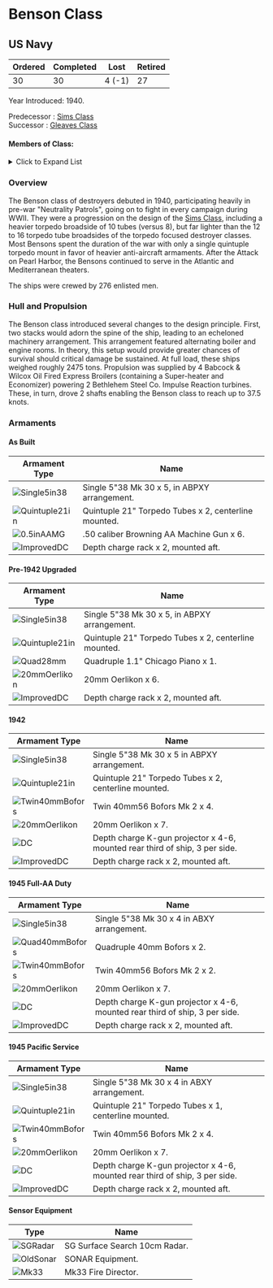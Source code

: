 # Benson Class
## US Navy

Ordered | Completed | Lost | Retired
 ------ | ------ | ------ | ------ 
30 | 30 | 4 (-1) | 27 <br/>
 
Year Introduced: 1940. <br/>
 
Predecessor : [Sims Class](/History/USN/SimsClass.md) <br/>
Successor : [Gleaves Class](/History/USN/GleavesClass.md) <br/>

#### Members of Class: <br/>

<details>
	<summary>Click to Expand List</summary>

Icon | Name | Hull Number | Present
| ------ | ------ | ------ |  ------ |
![Benson](/Icons/Ship/EagleUnion/Benson.png) | Benson | DD-421 | Yes <br/>
![UnknownDD](/Icons/Ship/UnknownDD.png) | Mayo | DD-422 | No <br/>
![UnknownDD](/Icons/Ship/UnknownDD.png) | Madison | DD-425 | No <br/>
![UnknownDD](/Icons/Ship/UnknownDD.png) | Lansdale | DD-426 | No <br/>
![UnknownDD](/Icons/Ship/UnknownDD.png) | Hilary P. Jones | DD-427 | No <br/>
![Laffey](/Icons/Ship/EagleUnion/Laffey.png) | Laffey | DD-459 | Yes <br/>
![UnknownDD](/Icons/Ship/UnknownDD.png) | Woodworth | DD-460 | No <br/>
![UnknownDD](/Icons/Ship/UnknownDD.png) | Farenholt | DD-491 | No <br/>
![Bailey](/Icons/Ship/EagleUnion/Bailey.png) | Bailey | DD-492 | Yes <br/>
![UnknownDD](/Icons/Ship/UnknownDD.png) | Bancroft | DD-598 | No <br/>
![UnknownDD](/Icons/Ship/UnknownDD.png) | Barton | DD-599 | No <br/>
![UnknownDD](/Icons/Ship/UnknownDD.png) | Boyle | DD-600 | No <br/>
![UnknownDD](/Icons/Ship/UnknownDD.png) | Champlin | DD-601 | No <br/>
![UnknownDD](/Icons/Ship/UnknownDD.png) | Meade | DD-602 | No <br/>
![UnknownDD](/Icons/Ship/UnknownDD.png) | Murphy | DD-603 | No <br/>
![UnknownDD](/Icons/Ship/UnknownDD.png) | Parker | DD-604 | No <br/>
![UnknownDD](/Icons/Ship/UnknownDD.png) | Caldwell | DD-605 | No <br/>
![UnknownDD](/Icons/Ship/UnknownDD.png) | Coghian | DD-606 | No <br/>
![UnknownDD](/Icons/Ship/UnknownDD.png) | Frazier | DD-607 | No <br/>
![UnknownDD](/Icons/Ship/UnknownDD.png) | Gansenvoort | DD-608 | No <br/>
![UnknownDD](/Icons/Ship/UnknownDD.png) | Gillespie | DD-609 | No <br/>
![Hobby](/Icons/Ship/EagleUnion/Hobby.png) | Hobby | DD-610 | Yes <br/>
![Kalk](/Icons/Ship/EagleUnion/Kalk.png)| Kalk | DD-611 | Yes <br/>
![UnknownDD](/Icons/Ship/UnknownDD.png) | Kendrick | DD-612 | No <br/>
![UnknownDD](/Icons/Ship/UnknownDD.png) | Laub | DD-613 | No <br/>
![UnknownDD](/Icons/Ship/UnknownDD.png) | MacKenzie | DD-614 | No <br/>
![UnknownDD](/Icons/Ship/UnknownDD.png) | McLanahan | DD-615 | No <br/>
![UnknownDD](/Icons/Ship/UnknownDD.png) | Nields | DD-616 | No <br/>
![UnknownDD](/Icons/Ship/UnknownDD.png) | Ordronaux | DD-617 | No <br/>

</details>

### Overview

The Benson class of destroyers debuted in 1940, participating heavily in pre-war "Neutrality Patrols", going on to fight in every campaign during WWII. They were a progression on the design of the [Sims Class](/History/USN/SimsClass.md), including a heavier torpedo broadside of 10 tubes (versus 8), but far lighter than the 12 to 16 torpedo tube broadsides of the torpedo focused destroyer classes. Most Bensons spent the duration of the war with only a single quintuple torpedo mount in favor of heavier anti-aircraft armaments. After the Attack on Pearl Harbor, the Bensons continued to serve in the Atlantic and Mediterranean theaters.

The ships were crewed by 276 enlisted men. <br/>

### Hull and Propulsion

The Benson class introduced several changes to the design principle. First, two stacks would adorn the spine of the ship, leading to an echeloned machinery arrangement. This arrangement featured alternating boiler and engine rooms. In theory, this setup would provide greater chances of survival should critical damage be sustained. At full load, these ships weighed roughly 2475 tons. Propulsion was supplied by 4 Babcock & Wilcox Oil Fired Express Broilers (containing a Super-heater and Economizer) powering 2 Bethlehem Steel Co. Impulse Reaction turbines. These, in turn, drove 2 shafts enabling the Benson class to reach up to 37.5 knots.

### Armaments

#### As Built

Armament Type | Name |
 ------ | ------ |
![Single5in38](/Icons/Equipment/Guns/DD/5in38.png) | Single 5"38 Mk 30 x 5, in ABPXY arrangement.
![Quintuple21in](/Icons/Equipment/Torpedo/Surface/21inQuintupleUSN.png) | Quintuple 21" Torpedo Tubes x 2, centerline mounted.
![0.5inAAMG](/Icons/Equipment/AA/0.5inAAMG.png) | .50 caliber Browning AA Machine Gun x 6.
![ImprovedDC](/Icons/Equipment/Auxiliary/ImprovedDepthCharge.png) | Depth charge rack x 2, mounted aft. <br/>

#### Pre-1942 Upgraded

Armament Type | Name |
 ------ | ------ |
![Single5in38](/Icons/Equipment/Guns/DD/5in38.png) | Single 5"38 Mk 30 x 5, in ABPXY arrangement.
![Quintuple21in](/Icons/Equipment/Torpedo/Surface/21inQuintupleUSN.png) | Quintuple 21" Torpedo Tubes x 2, centerline mounted.
![Quad28mm](/Icons/Equipment/AA/Quad1in.png) | Quadruple 1.1" Chicago Piano x 1.
![20mmOerlikon](/Icons/Equipment/AA/20mmOerlikon.png) | 20mm Oerlikon x 6.
![ImprovedDC](/Icons/Equipment/Auxiliary/ImprovedDepthCharge.png) | Depth charge rack x 2, mounted aft. <br/>

#### 1942

Armament Type | Name |
 ------ | ------ |
![Single5in38](/Icons/Equipment/Guns/DD/5in38.png) | Single 5"38 Mk 30 x 5 in ABPXY arrangement.
![Quintuple21in](/Icons/Equipment/Torpedo/Surface/21inQuintupleUSN.png) | Quintuple 21" Torpedo Tubes x 2, centerline mounted.
![Twin40mmBofors](/Icons/Equipment/AA/Twin40mmUSN.png) | Twin 40mm56 Bofors Mk 2 x 4.
![20mmOerlikon](/Icons/Equipment/AA/20mmOerlikon.png) | 20mm Oerlikon x 7.
![DC](/Icons/Equipment/Auxiliary/DepthCharge.png) | Depth charge K-gun projector x 4-6, mounted rear third of ship, 3 per side.
![ImprovedDC](/Icons/Equipment/Auxiliary/ImprovedDepthCharge.png) | Depth charge rack x 2, mounted aft. <br/>

#### 1945 Full-AA Duty

Armament Type | Name |
 ------ | ------ |
![Single5in38](/Icons/Equipment/Guns/DD/5in38.png) | Single 5"38 Mk 30 x 4 in ABXY arrangement.
![Quad40mmBofors](/Icons/Equipment/AA/Quad40mmUSN.png) | Quadruple 40mm Bofors x 2.
![Twin40mmBofors](/Icons/Equipment/AA/Twin40mmUSN.png) | Twin 40mm56 Bofors Mk 2 x 2.
![20mmOerlikon](/Icons/Equipment/AA/20mmOerlikon.png) | 20mm Oerlikon x 7.
![DC](/Icons/Equipment/Auxiliary/DepthCharge.png) | Depth charge K-gun projector x 4-6, mounted rear third of ship, 3 per side.
![ImprovedDC](/Icons/Equipment/Auxiliary/ImprovedDepthCharge.png) | Depth charge rack x 2, mounted aft. <br/>

#### 1945 Pacific Service

Armament Type | Name |
 ------ | ------ |
![Single5in38](/Icons/Equipment/Guns/DD/5in38.png) | Single 5"38 Mk 30 x 4 in ABXY arrangement.
![Quintuple21in](/Icons/Equipment/Torpedo/Surface/21inQuintupleUSN.png) | Quintuple 21" Torpedo Tubes x 1, centerline mounted.
![Twin40mmBofors](/Icons/Equipment/AA/Twin40mmUSN.png) | Twin 40mm56 Bofors Mk 2 x 4.
![20mmOerlikon](/Icons/Equipment/AA/20mmOerlikon.png) | 20mm Oerlikon x 7.
![DC](/Icons/Equipment/Auxiliary/DepthCharge.png) | Depth charge K-gun projector x 4-6, mounted rear third of ship, 3 per side.
![ImprovedDC](/Icons/Equipment/Auxiliary/ImprovedDepthCharge.png) | Depth charge rack x 2, mounted aft. <br/>

#### Sensor Equipment

Type | Name |
 ------ | ------ |
![SGRadar](/Icons/Equipment/Auxiliary/SGRadar.png) | SG Surface Search 10cm Radar. <br/>
![OldSonar](/Icons/Equipment/Auxiliary/OldSonar.png) | SONAR Equipment. <br/>
![Mk33](/Icons/Equipment/Auxiliary/Mk33FireDirector.png) | Mk33 Fire Director. <br/>
